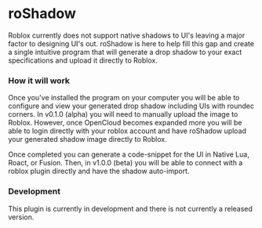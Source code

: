 # roShadow
Roblox currently does not support native shadows to UI's leaving a major factor to designing UI's out. roShadow is here to help fill this gap and create a single intuitive program that will generate a drop shadow to your exact specifications and upload it directly to Roblox.

### How it will work
Once you've installed the program on your computer you will be able to configure and view your generated drop shadow including UIs with roundec corners. In v0.1.0 (alpha) you will need to manually upload the image to Roblox. However, once OpenCloud becomes expanded more you will be able to login directly with your roblox account and have roShadow upload your generated shadow image directly to Roblox.

Once completed you can generate a code-snippet for the UI in Native Lua, Roact, or Fusion. Then, in v1.0.0 (beta) you will be able to connect with a roblox plugin directly and have the shadow auto-import.
 
### Development
This plugin is currently in development and there is not currently a released version.